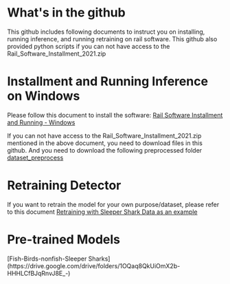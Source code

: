 <h1>What's in the github</h1>

This github includes following documents to instruct you on installing, running inference, and running retraining on rail software. This github also provided python scripts if you can not have access to the Rail_Software_Installment_2021.zip

<h1>Installment and Running Inference on Windows</h1>

Please follow this document to install the software: [Rail Software Installment and Running - Windows](https://docs.google.com/document/d/1dgUWBqvbuQpN4nzXrfEXHfz5RnkXgQsHqqQ1YgdnkSI/edit?usp=sharing)

If you can not have access to the Rail_Software_Installment_2021.zip mentioned in the above document, you need to download files in this github. And you need to download the following preprocessed folder [dataset_preprocess](https://drive.google.com/drive/folders/1ccKbtYqRyZjLz0HLA5bwq7iKuO-r6XCk?usp=sharing)

<h1>Retraining Detector</h1>

If you want to retrain the model for your own purpose/dataset, please refer to this document
[Retraining with Sleeper Shark Data as an example](https://docs.google.com/document/d/1gskPeOpe3sVmTnHM7V9udBXaGCpULW8moL9OQFG0atY/edit?usp=sharing)


<h1>Pre-trained Models</h1>
[Fish-Birds-nonfish-Sleeper Sharks](https://drive.google.com/drive/folders/1OQaq8QkUiOmX2b-HHHLCfBJqRnvJ8E_-)

